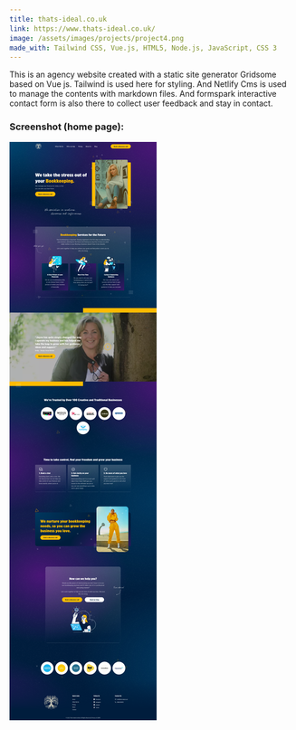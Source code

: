 ```yaml
---
title: thats-ideal.co.uk
link: https://www.thats-ideal.co.uk/
image: /assets/images/projects/project4.png
made_with: Tailwind CSS, Vue.js, HTML5, Node.js, JavaScript, CSS 3
---
```


This is an agency website created with a static site generator Gridsome based on Vue js. Tailwind is used here for styling. And Netlify Cms is used to manage the contents with markdown files. And formspark interactive contact form is also there to collect user feedback and stay in contact.

### Screenshot (home page):
![www.thats-ideal.co.uk (developed by mohammed akash)](/assets/images/projects/ideal.png)